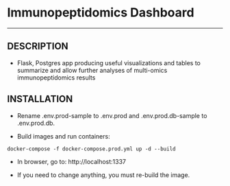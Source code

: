 # Immunopeptidomics Dashboard

---

## DESCRIPTION

* Flask, Postgres app producing useful visualizations and tables to summarize and allow further analyses of multi-omics immunopeptidomics results

## INSTALLATION

* Rename .env.prod-sample to .env.prod and .env.prod.db-sample to .env.prod.db.

* Build images and run containers:

```
docker-compose -f docker-compose.prod.yml up -d --build
```

* In browser, go to: http://localhost:1337

* If you need to change anything, you must re-build the image.

